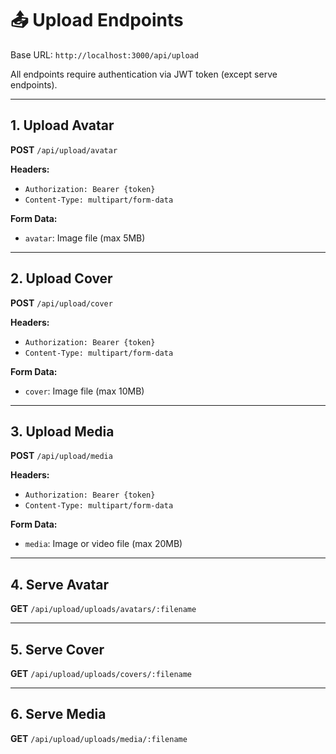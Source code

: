 # 📤 Upload Endpoints

Base URL: `http://localhost:3000/api/upload`

All endpoints require authentication via JWT token (except serve endpoints).

---

## 1. Upload Avatar

**POST** `/api/upload/avatar`

**Headers:** 
- `Authorization: Bearer {token}`
- `Content-Type: multipart/form-data`

**Form Data:**
- `avatar`: Image file (max 5MB)

---

## 2. Upload Cover

**POST** `/api/upload/cover`

**Headers:**
- `Authorization: Bearer {token}`
- `Content-Type: multipart/form-data`

**Form Data:**
- `cover`: Image file (max 10MB)

---

## 3. Upload Media

**POST** `/api/upload/media`

**Headers:**
- `Authorization: Bearer {token}`
- `Content-Type: multipart/form-data`

**Form Data:**
- `media`: Image or video file (max 20MB)

---

## 4. Serve Avatar

**GET** `/api/upload/uploads/avatars/:filename`

---

## 5. Serve Cover

**GET** `/api/upload/uploads/covers/:filename`

---

## 6. Serve Media

**GET** `/api/upload/uploads/media/:filename`

